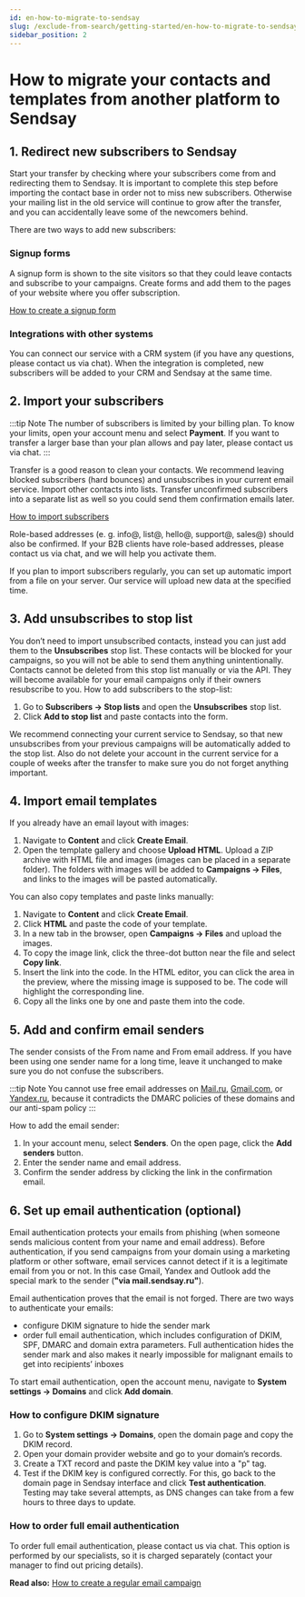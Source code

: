 ```yaml
---
id: en-how-to-migrate-to-sendsay
slug: /exclude-from-search/getting-started/en-how-to-migrate-to-sendsay
sidebar_position: 2
---
```


# How to migrate your contacts and templates from another platform to Sendsay
## 1. Redirect new subscribers to Sendsay

Start your transfer by checking where your subscribers come from and redirecting them to Sendsay. It is important to complete this step before importing the contact base in order not to miss new subscribers. Otherwise your mailing list in the old service will continue to grow after the transfer, and you can accidentally leave some of the newcomers behind.

There are two ways to add new subscribers:

### Signup forms
A signup form is shown to the site visitors so that they could leave contacts and subscribe to your campaigns. Create forms and add them to the pages of your website where you offer subscription.

[How to create a signup form](../forms/signup-forms.md)

### Integrations with other systems
You can connect our service with a CRM system (if you have any questions, please contact us via chat). When the integration is completed, new subscribers will be added to your CRM and Sendsay at the same time.

## 2. Import your subscribers

:::tip Note
The number of subscribers is limited by your billing plan. To know your limits, open your account menu and select **Payment**. If you want to transfer a larger base than your plan allows and pay later, please contact us via chat.
:::

Transfer is a good reason to clean your contacts. We recommend leaving blocked subscribers (hard bounces) and unsubscribes in your current email service. Import other contacts into lists. Transfer unconfirmed subscribers into a separate list as well so you could send them confirmation emails later.

[How to import subscribers](../subscribers/how-to-import-subscribers.md)

Role-based addresses (e. g. info@, list@, hello@, support@, sales@) should also be confirmed. If your B2B clients have role-based addresses, please contact us via chat, and we will help you activate them.

If you plan to import subscribers regularly, you can set up automatic import from a file on your server. Our service will upload new data at the specified time.

## 3. Add unsubscribes to stop list
You don’t need to import unsubscribed contacts, instead you can just add them to the **Unsubscribes** stop list. These contacts will be blocked for your campaigns, so you will not be able to send them anything unintentionally. Contacts cannot be deleted from this stop list manually or via the API. They will become available for your email campaigns only if their owners resubscribe to you.
How to add subscribers to the stop-list:
1.	Go to **Subscribers → Stop lists** and open the **Unsubscribes** stop list.
2.	Click **Add to stop list** and paste contacts into the form.

We recommend connecting your current service to Sendsay, so that new unsubscribes from your previous campaigns will be automatically added to the stop list. Also do not delete your account in the current service for a couple of weeks after the transfer to make sure you do not forget anything important.

## 4. Import email templates
If you already have an email layout with images:
1.	Navigate to **Content** and click **Create Email**.
2.	Open the template gallery and choose **Upload HTML**. Upload a ZIP archive with HTML file and images (images can be placed in a separate folder). The folders with images will be added to **Campaigns → Files**, and links to the images will be pasted automatically.

You can also copy templates and paste links manually:
1.	Navigate to **Content** and click **Create Email**.
2.	Click **HTML** and paste the code of your template.
3.	In a new tab in the browser, open **Campaigns → Files** and upload the images.
4.	To copy the image link, click the three-dot button near the file and select **Copy link**.
5.	Insert the link into the code. In the HTML editor, you can click the area in the preview, where the missing image is supposed to be. The code will highlight the corresponding line.
6.	Copy all the links one by one and paste them into the code.

## 5. Add and confirm email senders
The sender consists of the From name and From email address. If you have been using one sender name for a long time, leave it unchanged to make sure you do not confuse the subscribers.

:::tip Note
You cannot use free email addresses on [Mail.ru](https://mail.ru), [Gmail.com](https://gmail.com), or [Yandex.ru](https://yandex.ru), because it contradicts the DMARC policies of these domains and our anti-spam policy
:::

How to add the email sender:
1.	In your account menu, select **Senders**. On the open page, click the **Add senders** button.
2.	Enter the sender name and email address.
3.	Confirm the sender address by clicking the link in the confirmation email.

## 6. Set up email authentication (optional)
Email authentication protects your emails from phishing (when someone sends malicious content from your name and email address). Before authentication, if you send campaigns from your domain using a marketing platform or other software, email services cannot detect if it is a legitimate email from you or not. In this case Gmail, Yandex and Outlook add the special mark to the sender (**"via mail.sendsay.ru"**).

Email authentication proves that the email is not forged. There are two ways to authenticate your emails:
- configure DKIM signature to hide the sender mark
- order full email authentication, which includes configuration of DKIM, SPF, DMARC and domain extra parameters. Full authentication hides the sender mark and also makes it nearly impossible for malignant emails to get into recipients’ inboxes

To start email authentication, open the account menu, navigate to **System settings → Domains** and click **Add domain**.

### How to configure DKIM signature
1. Go to **System settings → Domains**, open the domain page and copy the DKIM record.
2. Open your domain provider website and go to your domain’s records.
3. Create a TXT record and paste the DKIM key value into a "p" tag.
4. Test if the DKIM key is configured correctly. For this, go back to the domain page in Sendsay interface and click **Test authentication**. Testing may take several attempts, as DNS changes can take from a few hours to three days to update.

### How to order full email authentication
To order full email authentication, please contact us via chat. This option is performed by our specialists, so it is charged separately (contact your manager to find out pricing details).

**Read also:** [How to create a regular email campaign](../email-campaigns/how-to-send-email-campaign.md)
